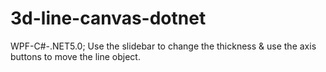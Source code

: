 # 3d-line-canvas-dotnet
WPF-C#-.NET5.0; Use the slidebar to change the thickness &amp; use the axis buttons to move the line object. 
